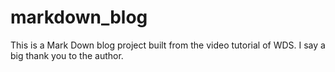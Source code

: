 # markdown_blog
This is a Mark Down blog project built from the video tutorial of WDS.
I say a big thank you to the author.
